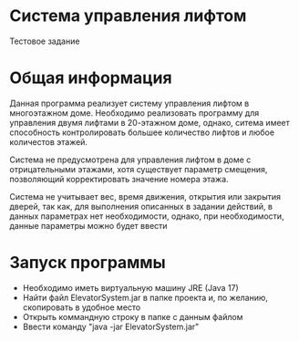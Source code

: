 # Система управления лифтом
Тестовое задание

# Общая информация
Данная программа реализует систему управления лифтом в многоэтажном доме.
Необходимо реализовать программу для управления двумя лифтами в 20-этажном доме,
однако, ситема имеет способность контролировать большее количество лифтов и любое 
количестов этажей.

Система не предусмотрена для управления лифтом в доме с отрицательными этажами, 
хотя существует параметр смещения, позволяющий корректировать значение номера этажа.

Система не учитывает вес, время движения, открытия или закрытия дверей, так как, для 
выполнения описанных в задании действий, в данных параметрах нет необходимости, однако,
при необходимости, данные параметры можно будет ввести

# Запуск программы
- Необходимо иметь виртуальную машину JRE (Java 17)
- Найти файл ElevatorSystem.jar в папке проекта и, по желанию, скопировать в удобное место
- Открыть коммандную строку в папке с данным файлом
- Ввести команду "java -jar ElevatorSystem.jar"
